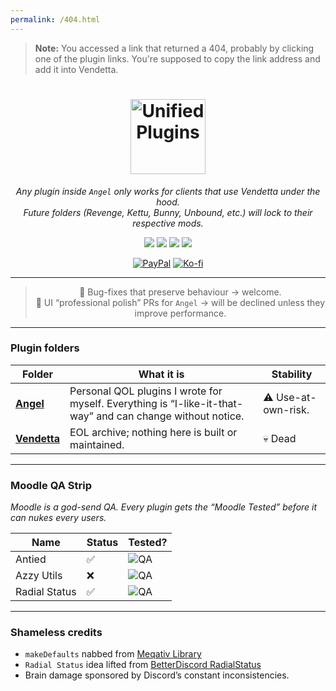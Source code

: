 ```yaml
---
permalink: /404.html
---
```

> **Note:** You accessed a link that returned a 404, probably by clicking one of the plugin links. You're supposed to copy the link address and add it into Vendetta.

<!-- ⚠️  secret ASCII art, view raw to see -->
<!--
╭──────────────────────────╮
│  ∿∿∿  UNIFIED-PLUGINS  ∿∿∿  │
╰──────────────────────────╯
-->

<h1 align="center">
  <picture>
    <source media="(prefers-color-scheme: dark)" srcset="https://capsule-render.vercel.app/api?type=transparent&color=gradient&fontColor=46CDCF&text=Unified%20Plugins&height=120&fontSize=50&desc=Centralised%20plugins%20for%20Discord%20client%20mods&descSize=20&descAlignY=80&descColor=48466D">
    <img alt="Unified Plugins" height="120" src="https://capsule-render.vercel.app/api?type=transparent&fontColor=00aaff&text=Unified%20Plugins&height=120&fontSize=50&desc=Centralised%20plugins%20for%20Discord%20client%20mods&descSize=20&descAlignY=70&descColor=00aaff">
  </picture>
</h1>

<p align="center">
  <i>Any plugin inside <code>Angel</code> only works for clients that use Vendetta under the hood.</i><br>
  <i>Future folders (Revenge, Kettu, Bunny, Unbound, etc.) will lock to their respective mods.</i>
</p>

<p align="center">
  <!-- compact icon-bar, no giant base64 -->
  <a href="https://github.com/Angelix1/MP/stargazers"><img src="https://img.shields.io/github/stars/Angelix1/MP?style=for-the-badge&label=STARS&labelColor=E23E57&color=1e1e2e"></a>
  <a href="https://github.com/Angelix1/MP/issues"><img src="https://img.shields.io/github/issues/Angelix1/MP?style=for-the-badge&label=ISSUES&labelColor=88304E&color=1e1e2e"></a>
  <a href="https://github.com/Angelix1/MP/pulls"><img src="https://img.shields.io/github/issues-pr/Angelix1/MP?style=for-the-badge&label=PULL%20REQUEST&labelColor=522546&color=1e1e2e"></a>
  <a href="LICENSE"><img src="https://img.shields.io/badge/licence-BSD_3--Clause-89b4fa?style=for-the-badge&label=LICENSE&labelColor=311D3F&color=1e1e2e"></a>
</p>

<!-- glowing donation row -->
<p align="center">
  <a href="https://www.paypal.me/alixymizuki" target="_blank"><img src="https://img.shields.io/badge/PayPal-Donate-00457C?style=for-the-badge&labelColor=1e1e2e&logo=paypal&logoColor=white" alt="PayPal"></a>
  <a href="https://ko-fi.com/angel_wolf" target="_blank"><img src="https://img.shields.io/badge/Ko--fi-Buy%20me%20a%20coffee-ff69b4?style=for-the-badge&labelColor=1e1e2e&logo=kofi&logoColor=white" alt="Ko-fi"></a>
</p>

---

<!-- Dark-mode friendly callout -->
<blockquote align="center">
  🔧 Bug-fixes that preserve behaviour → welcome.<br>
  🎨 UI “professional polish” PRs for <code>Angel</code> → will be declined unless they improve performance.
</blockquote>

---

### Plugin folders
| Folder                                 | What it is                                                                                                   | Stability                          |
|----------------------------------------|--------------------------------------------------------------------------------------------------------------|------------------------------------|
| **[Angel](angel)**                     | Personal QOL plugins I wrote for myself.  Everything is “I-like-it-that-way” and can change without notice.  | ⚠️ Use-at-own-risk.                |
| **[Vendetta](vendetta)**               | EOL archive; nothing here is built or maintained.                                                            | 💀 Dead                            |

---

### Moodle QA Strip
*Moodle is a god-send QA. Every plugin gets the “Moodle Tested” before it can nukes every users.*

| Name          | Status | Tested? |
|---------------|--------|---------|
| Antied        | ✅     | ![QA](https://img.shields.io/badge/QA-Moodle%20Tested-3aff5b?style=flat-square) |
| Azzy Utils    | ❌     | ![QA](https://img.shields.io/badge/Untested-F05454?style=flat-square) |
| Radial Status | ✅     | ![QA](https://img.shields.io/badge/QA-Moodle%20Tested-3aff5b?style=flat-square) |

---

### Shameless credits
- `makeDefaults` nabbed from [Meqativ Library](https://github.com/meqativ/dumsane/blob/master/common/index.js)  
- `Radial Status` idea lifted from [BetterDiscord RadialStatus](https://github.com/DiscordStyles/RadialStatus)  
- Brain damage sponsored by Discord’s constant inconsistencies.
